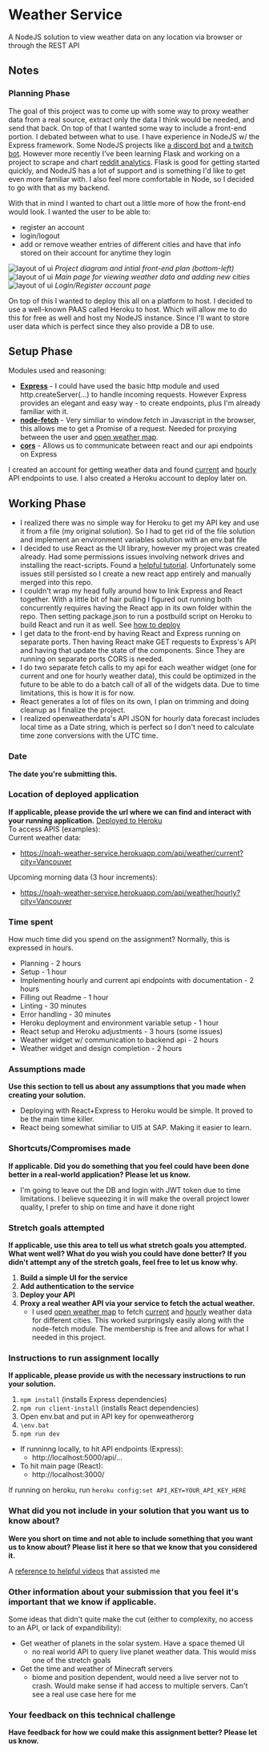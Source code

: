 # Weather Service
A NodeJS solution to view weather data on any location via browser or through the REST API

## Notes
### Planning Phase
The goal of this project was to come up with some way to proxy weather data from a real source, extract only the data I think would be needed, and send that back. On top of that I wanted some way to include a front-end portion.
I debated between what to use. I have experience in NodeJS w/ the Express framework. Some NodeJS projects like [a discord bot](https://github.com/duecknoah/basic_bot) and [a twitch bot](https://github.com/duecknoah/tmi_bots). However more recently I've been learning Flask and working on a project to scrape and chart [reddit analytics](https://github.com/wilshum/Reddit-Analytics). Flask is good for getting started quickly, and NodeJS has a lot of support and is something I'd like to get even more familiar with. I also feel more comfortable in Node, so I decided to go with that as my backend.

With that in mind I wanted to chart out a little more of how the front-end would look. I wanted the user to be able to:
- register an account
- login/logout
- add or remove weather entries of different cities and have that info stored on their account for anytime they login

![layout of ui](images/planning1.jpg)
*Project diagram and intial front-end plan (bottom-left)*
![layout of ui](images/planning2.jpg)
*Main page for viewing weather data and adding new cities*
![layout of ui](images/planning3.jpg)
*Login/Register account page*

On top of this I wanted to deploy this all on a platform to host. I decided to use a well-known PAAS called Heroku to host. Which will allow me to do this for free as well and host my NodeJS instance. Since I'll want to store user data which is perfect since they also provide a DB to use.

## Setup Phase
Modules used and reasoning:
- [**Express**](https://www.npmjs.com/package/express) - I could have used the basic http module and used http.createServer(...) to handle incoming requests. However Express provides an elegant and easy way - to create endpoints, plus I'm already familiar with it.
- [**node-fetch**](https://www.npmjs.com/package/node-fetch) - Very similiar to window.fetch in Javascript in the browser, this allows me to get a Promise of a request. Needed for proxying between the user and [open weather map](https://openweathermap.org/).
- [**cors**](https://www.npmjs.com/package/cors) - Allows us to communicate between react and our api endpoints on Express

I created an account for getting weather data and found [current](https://openweathermap.org/current) and [hourly](https://openweathermap.org/forecast5) API endpoints to use. I also created a Heroku account to deploy later on.

## Working Phase
- I realized there was no simple way for Heroku to get my API key and use it from a file (my original solution). So I had to get rid of the file solution and implement an environment variables solution with an env.bat file
- I decided to use React as the UI library, however my project was created already. Had some permissions issues involving network drives and installing the react-scripts. Found a [helpful tutorial](https://medium.com/@fredrikanderzon/adding-create-react-app-scripts-to-an-existing-project-207cfe3cd190). Unfortunately some issues still persisted so I create a new react app entirely and manually merged into this repo.
- I couldn't wrap my head fully around how to link Express and React together. With a little bit of hair pulling I figured out running both concurrently requires having the React app in its own folder within the repo. Then setting package.json to run a postbuild script on Heroku to build React and run it as well. See [how to deploy](https://daveceddia.com/deploy-react-express-app-heroku/#:~:text=Now%20start%20up%20the%20React,the%20whole%20thing%20to%20Heroku.)
- I get data to the front-end by having React and Express running on separate ports. Then having React make GET requests to Express's API and having that update the state of the components. Since They are running on separate ports CORS is needed.
- I do two separate fetch calls to my api for each weather widget (one for current and one for hourly weather data), this could be optimized in the future to be able to do a batch call of all of the widgets data. Due to time limitations, this is how it is for now.
- React generates a lot of files on its own, I plan on trimming and doing cleanup as I finalize the project.
- I realized openweatherdata's API JSON for hourly data forecast includes local time as a Date string, which is perfect so I don't need to calculate time zone conversions with the UTC time.

### Date
**The date you're submitting this.**

### Location of deployed application
**If applicable, please provide the url where we can find and interact with your running application.**
[Deployed to Heroku](https://noah-weather-service.herokuapp.com/) <br />
To access APIS (examples): <br />
Current weather data:
- https://noah-weather-service.herokuapp.com/api/weather/current?city=Vancouver

Upcoming morning data (3 hour increments):
- https://noah-weather-service.herokuapp.com/api/weather/hourly?city=Vancouver

### Time spent
How much time did you spend on the assignment? Normally, this is expressed in hours.

- Planning - 2 hours
- Setup - 1 hour
- Implementing hourly and current api endpoints with documentation - 2 hours
- Filling out Readme - 1 hour
- Linting - 30 minutes
- Error handling - 30 minutes
- Heroku deployment and environment variable setup - 1 hour
- React setup and Heroku adjustments - 3 hours (some issues)
- Weather widget w/ communication to backend api - 2 hours
- Weather widget and design completion - 2 hours

### Assumptions made
**Use this section to tell us about any assumptions that you made when creating your solution.**
- Deploying with React+Express to Heroku would be simple. It proved to be the main time killer.
- React being somewhat similiar to UI5 at SAP. Making it easier to learn.

### Shortcuts/Compromises made
**If applicable. Did you do something that you feel could have been done better in a real-world application? Please let us know.**
- I'm going to leave out the DB and login with JWT token due to time limitations. I believe squeezing it in will make the overall project lower quality, I prefer to ship on time and have it done right

### Stretch goals attempted
**If applicable, use this area to tell us what stretch goals you attempted. What went well? What do you wish you
could have done better? If you didn't attempt any of the stretch goals, feel free to let us know why.**

1. **Build a simple UI for the service**
2. **Add authentication to the service**
3. **Deploy your API**
4. **Proxy a real weather API via your service to fetch the actual weather.**
     - I used [open weather map](https://openweathermap.org/) to fetch [current](https://openweathermap.org/current) and [hourly](https://openweathermap.org/forecast5) weather data for different cities. This worked surpringsly easily along with the node-fetch module. The membership is free and allows for what I needed in this project.



### Instructions to run assignment locally
**If applicable, please provide us with the necessary instructions to run your solution.**
1. `npm install` (installs Express dependencies)
2. `npm run client-install` (installs React dependencies)
3. Open env.bat and put in API key for openweatherorg
4. `\env.bat`
5. `npm run dev`

- If runninng locally, to hit API endpoints (Express):
   - http://localhost:5000/api/...
- To hit main page (React):
  - http://localhost:3000/


If running on heroku, run `heroku config:set API_KEY=YOUR_API_KEY_HERE`

### What did you not include in your solution that you want us to know about?
**Were you short on time and not able to include something that you want us to know
about? Please list it here so that we know that you considered it.**

A [reference to helpful videos](https://www.youtube.com/playlist?list=PLK1RhMgTzsChttnZgT0ck_fbK3_iW9nBg) that assisted me

### Other information about your submission that you feel it's important that we know if applicable.
Some ideas that didn't quite make the cut (either to complexity, no access to an API, or lack of expandibility):
- Get weather of planets in the solar system. Have a space themed UI
  - no real world API to query live planet weather data. This would miss one of the stretch goals
- Get the time and weather of Minecraft servers
  - biome and position dependent, would need a live server not to crash. Would make sense if had access to multiple servers. Can't see a real use case here for me

### Your feedback on this technical challenge
**Have feedback for how we could make this assignment better? Please let us know.**
